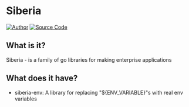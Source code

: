 Siberia
=================

[![Author](https://img.shields.io/badge/author-@nao99-green.svg)](https://github.com/nao99)
[![Source Code](https://img.shields.io/badge/source-siberia/main-blue.svg)](https://github.com/nao99/siberia-projects/tree/main)

## What is it?
Siberia - is a family of go libraries for making enterprise applications

## What does it have?
 - siberia-env: A library for replacing "${ENV_VARIABLE}"s with real env variables
